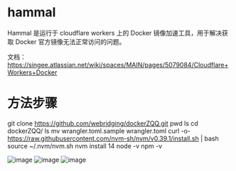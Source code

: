 # hammal

Hammal 是运行于 cloudflare workers 上的 Docker 镜像加速工具，用于解决获取 Docker 官方镜像无法正常访问的问题。

文档： https://singee.atlassian.net/wiki/spaces/MAIN/pages/5079084/Cloudflare+Workers+Docker 
# 方法步骤
git clone https://github.com/webridging/dockerZQQ.git
pwd
ls
cd dockerZQQ/
ls
mv wrangler.toml.sample wrangler.toml
curl -o- https://raw.githubusercontent.com/nvm-sh/nvm/v0.39.1/install.sh | bash
source ~/.nvm/nvm.sh
nvm install 14
node -v
npm -v

![image](https://github.com/user-attachments/assets/a51d232e-638a-4454-9513-3a1e1997f3bf)
![image](https://github.com/user-attachments/assets/b7a5448c-1801-42b3-9da6-fa0057e55535)
![image](https://github.com/user-attachments/assets/67cc6453-ef2e-4808-a317-03c8e36ff2a3)

